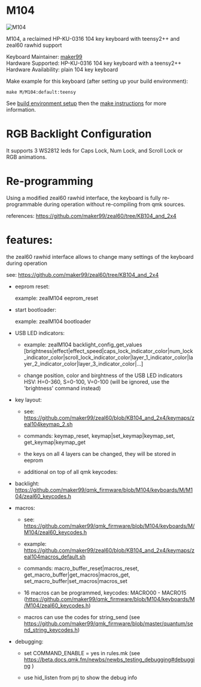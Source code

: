 # M104

![M104]()

M104, a reclaimed HP-KU-0316 104 key keyboard with teensy2++ and zeal60 rawhid support

Keyboard Maintainer: [maker99](https://github.com/maker99)  
Hardware Supported: HP-KU-0316 104 key keyboard with a teensy2++  
Hardware Availability: plain 104 key keyboard

Make example for this keyboard (after setting up your build environment):

    make M/M104:default:teensy

See [build environment setup](https://docs.qmk.fm/build_environment_setup.html) then the [make instructions](https://docs.qmk.fm/make_instructions.html) for more information.

RGB Backlight Configuration
====
It supports 3 WS2812 leds for Caps Lock, Num Lock, and Scroll Lock or 
RGB animations.

Re-programming
===
Using a modified zeal60 rawhid interface, the keyboard is fully re-programmable during operation without re-compiling from qmk sources. 

references: https://github.com/maker99/zeal60/tree/KB104_and_2x4

features:
====
the zeal60 rawhid interface allows to change many settings of the keyboard during operation

see: https://github.com/maker99/zeal60/tree/KB104_and_2x4

* eeprom reset:

    example: zealM104 eeprom_reset
* start bootloader:

    example: zealM104 bootloader
* USB LED indicators: 

  * example: zealM104  backlight_config_get_values [brightness|effect|effect_speed|caps_lock_indicator_color|num_lock_indicator_color|scroll_lock_indicator_color|layer_1_indicator_color|layer_2_indicator_color|layer_3_indicator_color|...]

  * change position, color and birghtness of the USB LED indicators
        HSV: H=0-360, S=0-100, V=0-100 (will be ignored, use the 'brightness' command instead)

* key layout:
    * see: https://github.com/maker99/zeal60/blob/KB104_and_2x4/keymaps/zeal104keymap_2.sh

    * commands: keymap_reset, keymap|set_keymap|keymap_set, get_keymap|keymap_get

    * the keys on all 4 layers can be changed, they will be stored in eeprom
    * additional on top of all qmk keycodes: 
    
* backlight: https://github.com/maker99/qmk_firmware/blob/M104/keyboards/M/M104/zeal60_keycodes.h

* macros: 
    * see: https://github.com/maker99/qmk_firmware/blob/M104/keyboards/M/M104/zeal60_keycodes.h
    
    * example: https://github.com/maker99/zeal60/blob/KB104_and_2x4/keymaps/zeal104macros_default.sh
    * commands: macro_buffer_reset|macros_reset, get_macro_buffer|get_macros|macros_get, set_macro_buffer|set_macros|macros_set
    * 16 macros can be programmed, keycodes: MACRO00 - MACRO15 (https://github.com/maker99/qmk_firmware/blob/M104/keyboards/M/M104/zeal60_keycodes.h)
    * macros can use the codes for string_send (see https://github.com/maker99/qmk_firmware/blob/master/quantum/send_string_keycodes.h)

* debugging:
    * set COMMAND_ENABLE = yes in rules.mk (see https://beta.docs.qmk.fm/newbs/newbs_testing_debugging#debugging )

    * use hid_listen from prj to show the debug info